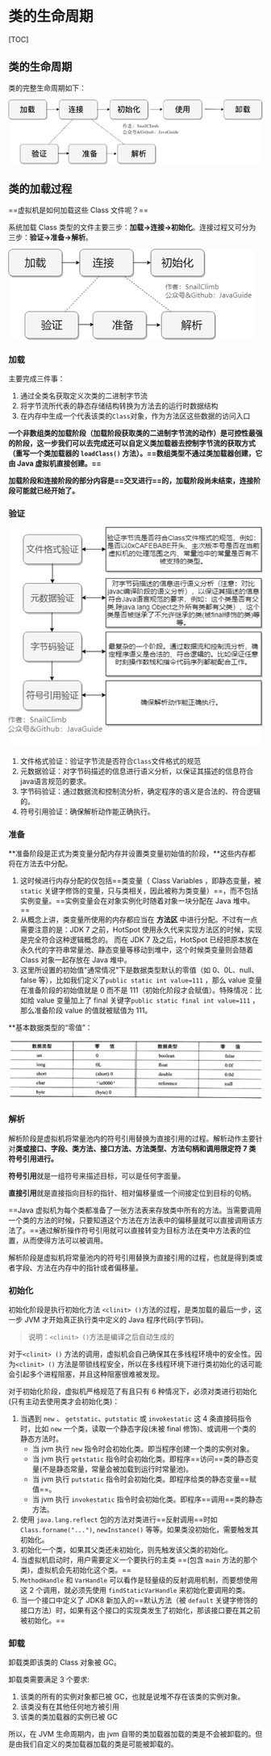 # 类的生命周期
[TOC]
## 类的生命周期

类的完整生命周期如下：

![](.\img\类加载过程-完善.png)

## 类的加载过程

==虚拟机是如何加载这些 Class 文件呢？==

系统加载 Class 类型的文件主要三步：**加载->连接->初始化**。连接过程又可分为三步：**验证->准备->解析**。

![](.\img\类加载过程.png)

### 加载

主要完成三件事：

1. 通过全类名获取定义次类的二进制字节流
2. 将字节流所代表的静态存储结构转换为方法去的运行时数据结构
3. 在内存中生成一个代表该类的`Class`对象，作为方法区这些数据的访问入口

**一个非数组类的加载阶段（加载阶段获取类的二进制字节流的动作）是可控性最强的阶段，这一步我们可以去完成还可以自定义类加载器去控制字节流的获取方式（重写一个类加载器的 `loadClass()` 方法）。==数组类型不通过类加载器创建，它由 Java 虚拟机直接创建。==**

**加载阶段和连接阶段的部分内容是==交叉进行==的，加载阶段尚未结束，连接阶段可能就已经开始了。**

### 验证

![验证阶段示意图](.\img\验证阶段.png)

1. 文件格式验证：验证字节流是否符合`Class`文件格式的规范
2. 元数据验证：对字节码描述的信息进行语义分析，以保证其描述的信息符合java语言规范的要求。
3. 字节码验证：通过数据流和控制流分析，确定程序的语义是合法的、符合逻辑的。
4. 符号引用验证：确保解析动作能正确执行。

### 准备

**准备阶段是正式为类变量分配内存并设置类变量初始值的阶段，**这些内存都将在方法去中分配。

1. 这时候进行内存分配的仅包括==类变量（ Class Variables ，即静态变量，被 `static` 关键字修饰的变量，只与类相关，因此被称为类变量）==，而不包括实例变量。==实例变量会在对象实例化时随着对象一块分配在 Java 堆中。==
2. 从概念上讲，类变量所使用的内存都应当在 **方法区** 中进行分配。不过有一点需要注意的是：JDK 7 之前，HotSpot 使用永久代来实现方法区的时候，实现是完全符合这种逻辑概念的。 而在 JDK 7 及之后，HotSpot 已经把原本放在永久代的字符串常量池、静态变量等移动到堆中，这个时候类变量则会随着 Class 对象一起存放在 Java 堆中。
3. 这里所设置的初始值"通常情况"下是数据类型默认的零值（如 0、0L、null、false 等），比如我们定义了`public static int value=111` ，那么 value 变量在准备阶段的初始值就是 0 而不是 111（初始化阶段才会赋值）。特殊情况：比如给 value 变量加上了 final 关键字`public static final int value=111` ，那么准备阶段 value 的值就被赋值为 111。

**基本数据类型的“零值”：

![基本数据类型的零值](.\img\基本数据类型的零值.png)

### 解析

解析阶段是虚拟机将常量池内的符号引用替换为直接引用的过程。解析动作主要针对**类或接口、字段、类方法、接口方法、方法类型、方法句柄和调用限定符 7 类符号引用进行。**

**符号引用**就是一组符号来描述目标，可以是任何字面量。

**直接引用**就是直接指向目标的指针、相对偏移量或一个间接定位到目标的句柄。

==Java 虚拟机为每个类都准备了一张方法表来存放类中所有的方法。当需要调用一个类的方法的时候，只要知道这个方法在方法表中的偏移量就可以直接调用该方法了。==通过解析操作符号引用就可以直接转变为目标方法在类中方法表的位置，从而使得方法可以被调用。

解析阶段是虚拟机将常量池内的符号引用替换为直接引用的过程，也就是得到类或者字段、方法在内存中的指针或者偏移量。

### 初始化

初始化阶段是执行初始化方法 `<clinit> ()`方法的过程，是类加载的最后一步，这一步 JVM 才开始真正执行类中定义的 Java 程序代码(字节码)。

> 说明：`<clinit> ()`方法是编译之后自动生成的

对于`<clinit> ()` 方法的调用，虚拟机会自己确保其在多线程环境中的安全性。因为`<clinit> ()` 方法是带锁线程安全，所以在多线程环境下进行类初始化的话可能会引起多个进程阻塞，并且这种阻塞很难被发现。

对于初始化阶段，虚拟机严格规范了有且只有 6 种情况下，必须对类进行初始化(只有主动去使用类才会初始化类)：

1. 当遇到 `new` 、 `getstatic`、`putstatic` 或 `invokestatic` 这 4 条直接码指令时，比如 `new` 一个类，读取一个静态字段(未被 final 修饰)、或调用一个类的静态方法时。
	* 当 jvm 执行 `new` 指令时会初始化类。即当程序创建一个类的实例对象。
	* 当 jvm 执行 `getstatic` 指令时会初始化类。即程序==访问==类的静态变量(不是静态常量，常量会被加载到运行时常量池)。
	* 当 jvm 执行 `putstatic` 指令时会初始化类。即程序给类的静态变量==赋值==。
	* 当 jvm 执行 `invokestatic` 指令时会初始化类。即程序==调用==类的静态方法。
2. 使用 `java.lang.reflect` 包的方法对类进行==反射调用==时如 `Class.forname("...")`, `newInstance()` 等等。如果类没初始化，需要触发其初始化。
3. 初始化一个类，如果其父类还未初始化，则先触发该父类的初始化。
4. 当虚拟机启动时，用户需要定义一个要执行的主类 ==(包含 `main` 方法的那个类)，虚拟机会先初始化这个类。==
5. `MethodHandle` 和 `VarHandle` 可以看作是轻量级的反射调用机制，而要想使用这 2 个调用，就必须先使用 `findStaticVarHandle` 来初始化要调用的类。
6. 当一个接口中定义了 JDK8 新加入的==默认方法（被 `default` 关键字修饰的接口方法）时，如果有这个接口的实现类发生了初始化，那该接口要在其之前被初始化。==

### 卸载

卸载类即该类的 Class 对象被 GC。

卸载类需要满足 3 个要求:

1. 该类的所有的实例对象都已被 GC，也就是说堆不存在该类的实例对象。
2. 该类没有在其他任何地方被引用
3. 该类的类加载器的实例已被 GC

所以，在 JVM 生命周期内，由 jvm 自带的类加载器加载的类是不会被卸载的。但是由我们自定义的类加载器加载的类是可能被卸载的。